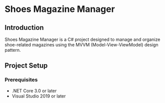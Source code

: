 # Shoes Magazine Manager

## Introduction
Shoes Magazine Manager is a C# project designed to manage and organize shoe-related magazines using the MVVM (Model-View-ViewModel) design pattern.

## Project Setup

### Prerequisites
- .NET Core 3.0 or later
- Visual Studio 2019 or later
